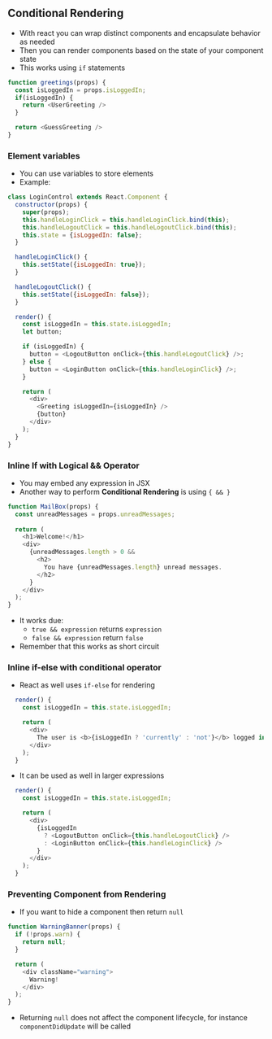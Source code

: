 ## Conditional Rendering
- With react you can wrap distinct components and encapsulate behavior as needed
- Then you can render components based on the state of your component state
- This works using `if` statements
```javascript
function greetings(props) {
  const isLoggedIn = props.isLoggedIn;
  if(isLoggedIn) {
    return <UserGreeting />
  }

  return <GuessGreeting />
}
```

### Element variables
- You can use variables to store elements
- Example:
```javascript
class LoginControl extends React.Component {
  constructor(props) {
    super(props);
    this.handleLoginClick = this.handleLoginClick.bind(this);
    this.handleLogoutClick = this.handleLogoutClick.bind(this);
    this.state = {isLoggedIn: false};
  }

  handleLoginClick() {
    this.setState({isLoggedIn: true});
  }

  handleLogoutClick() {
    this.setState({isLoggedIn: false});
  }

  render() {
    const isLoggedIn = this.state.isLoggedIn;
    let button;

    if (isLoggedIn) {
      button = <LogoutButton onClick={this.handleLogoutClick} />;
    } else {
      button = <LoginButton onClick={this.handleLoginClick} />;
    }

    return (
      <div>
        <Greeting isLoggedIn={isLoggedIn} />
        {button}
      </div>
    );
  }
}
```

### Inline If with Logical && Operator
- You may embed any expression in JSX
- Another way to perform **Conditional Rendering** is using `{ && }`
```javascript
function MailBox(props) {
  const unreadMessages = props.unreadMessages;
  
  return (
    <h1>Welcome!</h1>
    <div>
      {unreadMessages.length > 0 &&
        <h2>
          You have {unreadMessages.length} unread messages.
        </h2>
      }
    </div>
  );
}
```
- It works due:
  - `true && expression` returns `expression`
  - `false && expression` return `false`
- Remember that this works as short circuit

### Inline if-else with conditional operator
- React as well uses `if-else` for rendering
```javascript
  render() {
    const isLoggedIn = this.state.isLoggedIn;

    return (
      <div>
        The user is <b>{isLoggedIn ? 'currently' : 'not'}</b> logged in
      </div>
    );
  }
```
- It can be used as well in larger expressions
```javascript
  render() {
    const isLoggedIn = this.state.isLoggedIn;

    return (
      <div>
        {isLoggedIn
          ? <LogoutButton onClick={this.handleLogoutClick} />
          : <LoginButton onClick={this.handleLoginClick} />
        }
      </div>
    );
  }
```

### Preventing Component from Rendering
- If you want to hide a component then return `null`
```javascript
function WarningBanner(props) {
  if (!props.warn) {
    return null;
  }

  return (
    <div className="warning">
      Warning!
    </div>
  );
}
```
- Returning `null` does not affect the component lifecycle, for instance `componentDidUpdate` will be called
